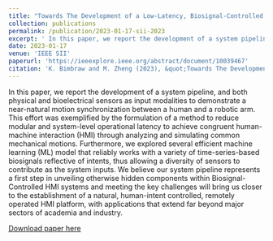```yaml
---
title: "Towards The Development of a Low-Latency, Biosignal-Controlled Human-Machine Interaction System"
collection: publications
permalink: /publication/2023-01-17-sii-2023
excerpt: ' In this paper, we report the development of a system pipeline, and both physical and bioelectrical sensors as input modalities to demonstrate a near-natural motion synchronization between a human and a robotic arm. This effort was exemplified by the formulation of a method to reduce modular and system-level operational latency to achieve congruent human-machine interaction (HMI) through analyzing and simulating common mechanical motions. Furthermore, we explored several efficient machine learning (ML) model that reliably works with a variety of time-series-based biosignals reflective of intents, thus allowing a diversity of sensors to contribute as the system inputs. We believe our system pipeline represents a first step in unveiling otherwise hidden components within Biosignal-Controlled HMI systems and meeting the key challenges will bring us closer to the establishment of a natural, human-intent controlled, remotely operated HMI platform, with applications that extend far beyond major sectors of academia and industry.'
date: 2023-01-17
venue: 'IEEE SII'
paperurl: 'https://ieeexplore.ieee.org/abstract/document/10039467'
citation: 'K. Bimbraw and M. Zheng (2023), &quot;Towards The Development of a Low-Latency, Biosignal-Controlled Human-Machine Interaction System&quot;, <i>2023 IEEE/SICE International Symposium on System Integration (SII)</i>, Atlanta, GA, USA, 2023, pp. 1-7, doi: 10.1109/SII55687.2023.10039467.'
---
```

 In this paper, we report the development of a system pipeline, and both physical and bioelectrical sensors as input modalities to demonstrate a near-natural motion synchronization between a human and a robotic arm. This effort was exemplified by the formulation of a method to reduce modular and system-level operational latency to achieve congruent human-machine interaction (HMI) through analyzing and simulating common mechanical motions. Furthermore, we explored several efficient machine learning (ML) model that reliably works with a variety of time-series-based biosignals reflective of intents, thus allowing a diversity of sensors to contribute as the system inputs. We believe our system pipeline represents a first step in unveiling otherwise hidden components within Biosignal-Controlled HMI systems and meeting the key challenges will bring us closer to the establishment of a natural, human-intent controlled, remotely operated HMI platform, with applications that extend far beyond major sectors of academia and industry.

[Download paper here](https://ieeexplore.ieee.org/abstract/document/10039467)
